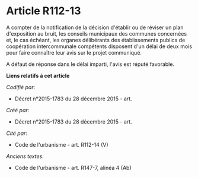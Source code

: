 # Article R112-13

A compter de la notification de la décision d'établir ou de réviser un plan d'exposition au bruit, les conseils municipaux
des communes concernées et, le cas échéant, les organes délibérants des établissements publics de coopération intercommunale
compétents disposent d'un délai de deux mois pour faire connaître leur avis sur le projet communiqué.

A défaut de réponse dans le délai imparti, l'avis est réputé favorable.

**Liens relatifs à cet article**

_Codifié par_:

  - Décret n°2015-1783 du 28 décembre 2015 - art.

_Créé par_:

  - Décret n°2015-1783 du 28 décembre 2015 - art.

_Cité par_:

  - Code de l'urbanisme - art. R112-14 (V)

_Anciens textes_:

  - Code de l'urbanisme - art. R147-7, alinéa 4 (Ab)
